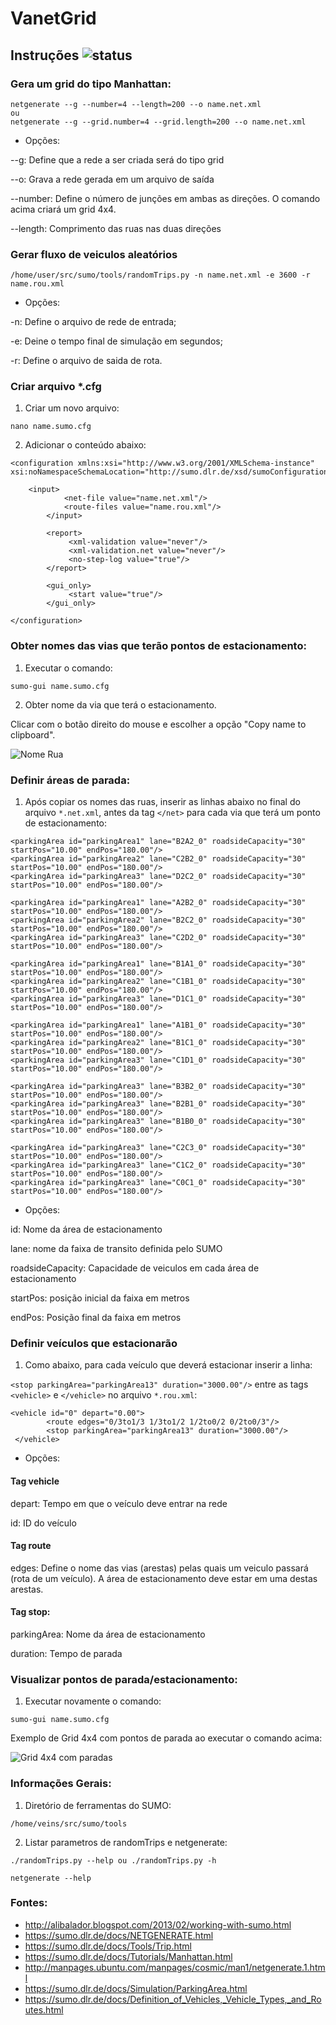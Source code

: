 # VanetGrid

## Instruções ![status](https://img.shields.io/readthedocs/pip.svg)

### Gera um grid do tipo Manhattan:

```
netgenerate --g --number=4 --length=200 --o name.net.xml
ou 
netgenerate --g --grid.number=4 --grid.length=200 --o name.net.xml
```

* Opções:

--g: Define que a rede a ser criada será do tipo grid

--o: Grava a rede gerada em um arquivo de saída

--number: Define o número de junções em ambas as direções. O comando acima criará um grid 4x4.

--length: Comprimento das ruas nas duas direções


### Gerar fluxo de veiculos aleatórios

`/home/user/src/sumo/tools/randomTrips.py -n name.net.xml -e 3600 -r name.rou.xml`

* Opções:

-n: Define o arquivo de rede de entrada;

-e: Deine o tempo final de simulação em segundos;

-r: Define o arquivo de saida de rota.

### Criar arquivo *.cfg

1. Criar um novo arquivo:

`nano name.sumo.cfg`

2. Adicionar o conteúdo abaixo:

```
<configuration xmlns:xsi="http://www.w3.org/2001/XMLSchema-instance" xsi:noNamespaceSchemaLocation="http://sumo.dlr.de/xsd/sumoConfiguration.xsd">
      
	<input>
            <net-file value="name.net.xml"/>
            <route-files value="name.rou.xml"/>
        </input>

        <report>
             <xml-validation value="never"/>
             <xml-validation.net value="never"/>
             <no-step-log value="true"/>
        </report>

        <gui_only>
             <start value="true"/>
        </gui_only>

</configuration>
```

### Obter nomes das vias que terão pontos de estacionamento:

1. Executar o comando:

`sumo-gui name.sumo.cfg`

2. Obter nome da via que terá o estacionamento. 

Clicar com o botão direito do mouse e escolher a opção "Copy name to clipboard".

![Nome Rua](https://github.com/cairoapcampos/VanetGrid/raw/master/streetName.png)


### Definir áreas de parada:

1. Após copiar os nomes das ruas, inserir as linhas abaixo no final do arquivo `*.net.xml`, antes da tag `</net>` para cada via que terá um ponto de estacionamento:

```
<parkingArea id="parkingArea1" lane="B2A2_0" roadsideCapacity="30" startPos="10.00" endPos="180.00"/>
<parkingArea id="parkingArea2" lane="C2B2_0" roadsideCapacity="30" startPos="10.00" endPos="180.00"/>
<parkingArea id="parkingArea3" lane="D2C2_0" roadsideCapacity="30" startPos="10.00" endPos="180.00"/>

<parkingArea id="parkingArea1" lane="A2B2_0" roadsideCapacity="30" startPos="10.00" endPos="180.00"/>
<parkingArea id="parkingArea2" lane="B2C2_0" roadsideCapacity="30" startPos="10.00" endPos="180.00"/>
<parkingArea id="parkingArea3" lane="C2D2_0" roadsideCapacity="30" startPos="10.00" endPos="180.00"/>

<parkingArea id="parkingArea1" lane="B1A1_0" roadsideCapacity="30" startPos="10.00" endPos="180.00"/>
<parkingArea id="parkingArea2" lane="C1B1_0" roadsideCapacity="30" startPos="10.00" endPos="180.00"/>
<parkingArea id="parkingArea3" lane="D1C1_0" roadsideCapacity="30" startPos="10.00" endPos="180.00"/>

<parkingArea id="parkingArea1" lane="A1B1_0" roadsideCapacity="30" startPos="10.00" endPos="180.00"/>
<parkingArea id="parkingArea2" lane="B1C1_0" roadsideCapacity="30" startPos="10.00" endPos="180.00"/>
<parkingArea id="parkingArea3" lane="C1D1_0" roadsideCapacity="30" startPos="10.00" endPos="180.00"/>

<parkingArea id="parkingArea3" lane="B3B2_0" roadsideCapacity="30" startPos="10.00" endPos="180.00"/>
<parkingArea id="parkingArea3" lane="B2B1_0" roadsideCapacity="30" startPos="10.00" endPos="180.00"/>
<parkingArea id="parkingArea3" lane="B1B0_0" roadsideCapacity="30" startPos="10.00" endPos="180.00"/>

<parkingArea id="parkingArea3" lane="C2C3_0" roadsideCapacity="30" startPos="10.00" endPos="180.00"/>
<parkingArea id="parkingArea3" lane="C1C2_0" roadsideCapacity="30" startPos="10.00" endPos="180.00"/>
<parkingArea id="parkingArea3" lane="C0C1_0" roadsideCapacity="30" startPos="10.00" endPos="180.00"/>

```

* Opções:

id: Nome da área de estacionamento

lane: nome da faixa de transito definida pelo SUMO

roadsideCapacity: Capacidade de veiculos em cada área de estacionamento

startPos: posição inicial da faixa em metros

endPos: Posição final da faixa em metros

### Definir veículos que estacionarão

1. Como abaixo, para cada veículo que deverá estacionar inserir a linha:

`<stop parkingArea="parkingArea13" duration="3000.00"/>` entre as tags `<vehicle>` e `</vehicle>` no arquivo `*.rou.xml`:

```
<vehicle id="0" depart="0.00">
        <route edges="0/3to1/3 1/3to1/2 1/2to0/2 0/2to0/3"/>
        <stop parkingArea="parkingArea13" duration="3000.00"/>
 </vehicle>
 ```
 
* Opções:

#### Tag vehicle

depart: Tempo em que o veículo deve entrar na rede

id: ID do veículo

#### Tag route

edges: Define o nome das vias (arestas) pelas quais um veiculo passará (rota de um veículo). A área de estacionamento deve estar em uma destas arestas.

#### Tag stop:

parkingArea: Nome da área de estacionamento

duration: Tempo de parada

### Visualizar pontos de parada/estacionamento:

1. Executar novamente o comando:

`sumo-gui name.sumo.cfg`

Exemplo de Grid 4x4 com pontos de parada ao executar o comando acima:

![Grid 4x4 com paradas](https://github.com/cairoapcampos/VanetGrid/raw/master/Grid4x4.png)

### Informações Gerais:

1. Diretório de ferramentas do SUMO:

`/home/veins/src/sumo/tools`

2. Listar parametros de randomTrips e netgenerate:

`./randomTrips.py --help ou ./randomTrips.py -h`

`netgenerate --help`


### Fontes:

* http://alibalador.blogspot.com/2013/02/working-with-sumo.html
* https://sumo.dlr.de/docs/NETGENERATE.html
* https://sumo.dlr.de/docs/Tools/Trip.html
* https://sumo.dlr.de/docs/Tutorials/Manhattan.html
* http://manpages.ubuntu.com/manpages/cosmic/man1/netgenerate.1.html
* https://sumo.dlr.de/docs/Simulation/ParkingArea.html
* https://sumo.dlr.de/docs/Definition_of_Vehicles,_Vehicle_Types,_and_Routes.html
